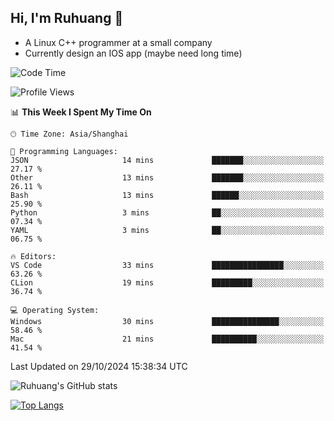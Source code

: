## Hi, I'm Ruhuang 👋

- A Linux C++ programmer at a small company
- Currently design an IOS app (maybe need long time)

<!--START_SECTION:waka-->
![Code Time](http://img.shields.io/badge/Code%20Time-106%20hrs%2033%20mins-blue)

![Profile Views](http://img.shields.io/badge/Profile%20Views-0-blue)

📊 **This Week I Spent My Time On** 

```text
🕑︎ Time Zone: Asia/Shanghai

💬 Programming Languages: 
JSON                     14 mins             ███████░░░░░░░░░░░░░░░░░░   27.17 % 
Other                    13 mins             ███████░░░░░░░░░░░░░░░░░░   26.11 % 
Bash                     13 mins             ██████░░░░░░░░░░░░░░░░░░░   25.90 % 
Python                   3 mins              ██░░░░░░░░░░░░░░░░░░░░░░░   07.34 % 
YAML                     3 mins              ██░░░░░░░░░░░░░░░░░░░░░░░   06.75 % 

🔥 Editors: 
VS Code                  33 mins             ████████████████░░░░░░░░░   63.26 % 
CLion                    19 mins             █████████░░░░░░░░░░░░░░░░   36.74 % 

💻 Operating System: 
Windows                  30 mins             ███████████████░░░░░░░░░░   58.46 % 
Mac                      21 mins             ██████████░░░░░░░░░░░░░░░   41.54 % 
```


 Last Updated on 29/10/2024 15:38:34 UTC
<!--END_SECTION:waka-->

![Ruhuang's GitHub stats](https://github-readme-stats.vercel.app/api?username=ruhuang2001&count_private=true&hide_title=true&show_icons=true&theme=vue)

[![Top Langs](https://github-readme-stats.vercel.app/api/top-langs/?username=ruhuang2001&layout=compact)](https://github.com/anuraghazra/github-readme-stats)
